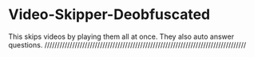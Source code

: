 # Video-Skipper-Deobfuscated

This skips videos by playing them all at once. They also auto answer questions.
////////////////////////////////////////////////////////////////////////////////

